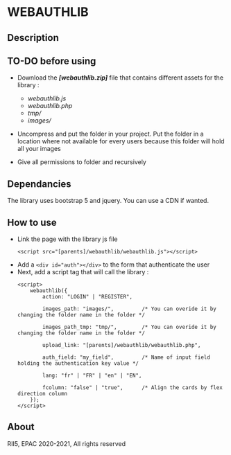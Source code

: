 # WEBAUTHLIB

## Description


## TO-DO before using
- Download the ***[webauthlib.zip]*** file that contains different assets for the library : 
    - *webauthlib.js*
    - *webauthlib.php*
    - *tmp/*
    - *images/*

- Uncompress and put the folder in your project. Put the folder in a location where not available for every users because this folder will hold all your images

- Give all permissions to folder and recursively

## Dependancies
The library uses bootstrap 5 and jquery. You can use a CDN if wanted.

## How to use
- Link the page with the library js file 
    ```
    <script src="[parents]/webauthlib/webauthlib.js"></script>
    ```
- Add a ``` <div id="auth"></div> ``` to the form that authenticate the user
- Next, add a script tag that will call the library :
    ```
    <script>
        webauthlib({
            action: "LOGIN" | "REGISTER",
            
            images_path: "images/",         /* You can overide it by changing the folder name in the folder */
            
            images_path_tmp: "tmp/",        /* You can overide it by changing the folder name in the folder */
            
            upload_link: "[parents]/webauthlib/webauthlib.php",
            
            auth_field: "my_field",         /* Name of input field holding the authentication key value */
            
            lang: "fr" | "FR" | "en" | "EN",
            
            fcolumn: "false" | "true",      /* Align the cards by flex direction column
        });
    </script>
    ```

## About
RII5, EPAC 2020-2021, All rights reserved